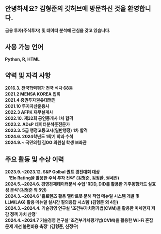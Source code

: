 ## 안녕하세요? 김형준의 깃허브에 방문하신 것을 환영합니다.
**금융 투자(주식투자) 및 데이터 분석에 관심을 갖고 있습니다.**

## 사용 가능 언어
**Python, R, HTML**

## 약력 및 자격 사항
**2016.3. 전국학력평가 전국 석차 68등**  
**2021.2 MENSA KOREA 입회**  
**2021.4 증권투자권유대행인**  
**2021.10 투자자산운용사**  
**2022.3 AFPK 재무설계사**  
**2022.10. 제32회 공인중개사 1차 합격**  
**2023.2. ADsP 데이터분석준전문가**  
**2023.3. 5급 행정고등고시(일반행정) 1차 합격**  
**2024.6. 2024학년도 1학기 학과 수석**  
**2024.9.~ 국민의힘 김OO 의원실 학생 보좌관**

## 주요 활동 및 수상 이력
**2023.9.~2023.12. S&P Golbal 퀀트 경진대회 대상**  
&nbsp;&nbsp; **'Elo Rating을 활용한 주식 투자 전략' (김형준, 김정환, 권세빈)**  
**2024.5.~2024.6. 경영경제데이터분석 수업 'RDD, DID를 활용한 기후동행카드 실효성 분석'(김형준 외 5인)**  
**2024.3.~2024.6 '홀로렌즈 활용 델타로봇 분해 작업 메뉴얼 시스템 개발 및 LLM(LAG) 활용 메뉴얼 실시간 질의응답 시스템'(김형준 외 4인)**  
**2024.3.~2024.4. 기술경영 연구실 '조건부가치평가법(CVM)을 활용한 미세먼지 저감 정책 가치 산정'**  
**2024.4.~2024.7 기술경영 연구실 '조건부가치평가법(CVM)을 활용한 Wi-Fi 혼잡 문제 개선 불편비용 측정' (김형준, 신정우)**  
&nbsp;
